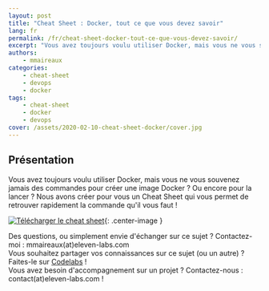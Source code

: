 ```yaml
---
layout: post
title: "Cheat Sheet : Docker, tout ce que vous devez savoir"
lang: fr
permalink: /fr/cheat-sheet-docker-tout-ce-que-vous-devez-savoir/
excerpt: "Vous avez toujours voulu utiliser Docker, mais vous ne vous souvenez jamais des commandes pour créer une image Docker ? Ou encore pour la lancer ? "
authors:
    - mmaireaux
categories:
    - cheat-sheet
    - devops
    - docker
tags:
    - cheat-sheet
    - docker
    - devops
cover: /assets/2020-02-10-cheat-sheet-docker/cover.jpg
---
```


## Présentation

Vous avez toujours voulu utiliser Docker, mais vous ne vous souvenez jamais des commandes pour créer une image Docker ? Ou encore pour la lancer ? 
Nous avons créer pour vous un Cheat Sheet qui vous permet de retrouver rapidement la commande qu'il vous faut !

[![Télécharger le cheat sheet]({{site.baseurl}}/assets/2020-02-10-cheat-sheet-docker/button.png)](http://bit.ly/cheat-sheet-Docker){: .center-image }

Des questions, ou simplement envie d'échanger sur ce sujet ? Contactez-moi : mmaireaux(at)eleven-labs.com  
Vous souhaitez partager vos connaissances sur ce sujet (ou un autre) ? Faites-le sur [Codelabs](https://codelabs.eleven-labs.com) !  
Vous avez besoin d'accompagnement sur un projet ? Contactez-nous : contact(at)eleven-labs.com !
